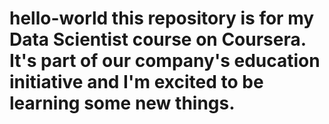 # hello-world this repository is for my Data Scientist course on Coursera.  It's part of our company's education initiative and I'm excited to be learning some new things.
